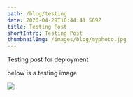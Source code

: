 ```yaml
---
path: /blog/testing
date: 2020-04-29T10:44:41.569Z
title: Testing Post
shortIntro: Testing Post
thumbnailImg: /images/blog/myphoto.jpg
---
```


Testing post for deployment

below is a testing image

![](/images/blog/pic6.jpg)
